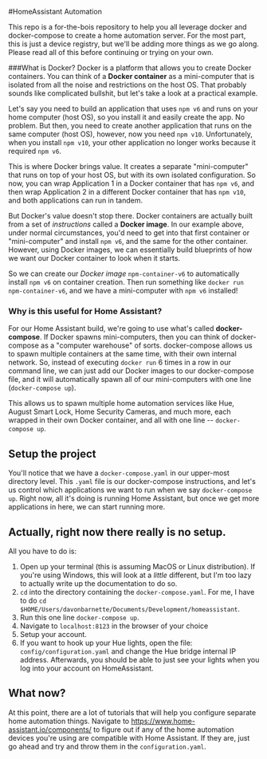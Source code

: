 #HomeAssistant Automation

This repo is a for-the-bois repository to help you all leverage docker and docker-compose to create a home automation server.
For the most part, this is just a device registry, but we'll be adding more things as we go along. Please read all of this before continuing or trying on your own.

###What is Docker?
Docker is a platform that allows you to create Docker containers. You can think of a **Docker container** as a mini-computer that is isolated from all the noise and restrictions on the host OS.
That probably sounds like complicated bullshit, but let's take a look at a practical example.

Let's say you need to build an application that uses `npm v6` and runs on your home computer (host OS), so you install it and easily create the app. No problem.
But then, you need to create another application that runs on the same computer (host OS), however, now you need `npm v10`.
Unfortunately, when you install `npm v10`, your other application no longer works because it required `npm v6`.

This is where Docker brings value. It creates a separate "mini-computer" that runs on top of your host OS, but with its own isolated configuration.
So now, you can wrap Application 1 in a Docker container that has `npm v6`, and then wrap Application 2 in a different Docker container that has
`npm v10`, and both applications can run in tandem.

But Docker's value doesn't stop there. Docker containers are actually built from a set of *instructions* called a **Docker image**.
In our example above, under normal circumstances, you'd need to get into that first container or "mini-computer" and install `npm v6`, and the same for the other container.
However, using Docker images, we can essentially build blueprints of how we want our Docker container to look when it starts.

So we can create our *Docker image* `npm-container-v6` to automatically install `npm v6` on container creation. Then run something like `docker run npm-container-v6`, and we
have a mini-computer with `npm v6` installed!

### Why is this useful for Home Assistant?

For our Home Assistant build, we're going to use what's called **docker-compose**. If Docker spawns mini-computers, then you can think
of docker-compose as a "computer warehouse" of sorts. docker-compose allows us to spawn multiple containers at the same time, with their
own internal network. So, instead of executing `docker run` 6 times in a row in our command line, we can just add our Docker images to our
docker-compose file, and it will automatically spawn all of our mini-computers with one line (`docker-compose up`).

This allows us to spawn multiple home automation services like Hue, August Smart Lock, Home Security Cameras, and much more, each wrapped
in their own Docker container, and all with one line -- `docker-compose up`.

## Setup the project
You'll notice that we have a `docker-compose.yaml` in our upper-most directory level. This `.yaml` file is our docker-compose
instructions, and let's us control which applications we want to run when we say `docker-compose up`. Right now, all it's doing is
running Home Assistant, but once we get more applications in here, we can start running more.

## Actually, right now there really is no setup.
All you have to do is:
1. Open up your terminal (this is assuming MacOS or Linux distribution). If you're using Windows, this will look at a *little* different, but I'm
too lazy to actually write up the documentation to do so.
2. `cd` into the directory containing the `docker-compose.yaml`. For me, I have to do `cd $HOME/Users/davonbarnette/Documents/Development/homeassistant`.
3. Run this one line `docker-compose up`.
4. Navigate to `localhost:8123` in the browser of your choice
5. Setup your account.
6. If you want to hook up your Hue lights, open the file: `config/configuration.yaml` and change the Hue bridge internal IP address.
Afterwards, you should be able to just see your lights when you log into your account on HomeAssistant.
 
## What now?
At this point, there are a lot of tutorials that will help you configure separate home automation things. Navigate to
https://www.home-assistant.io/components/ to figure out if any of the home automation devices you're using are compatible with
Home Assistant. If they are, just go ahead and try and throw them in the `configuration.yaml`.
